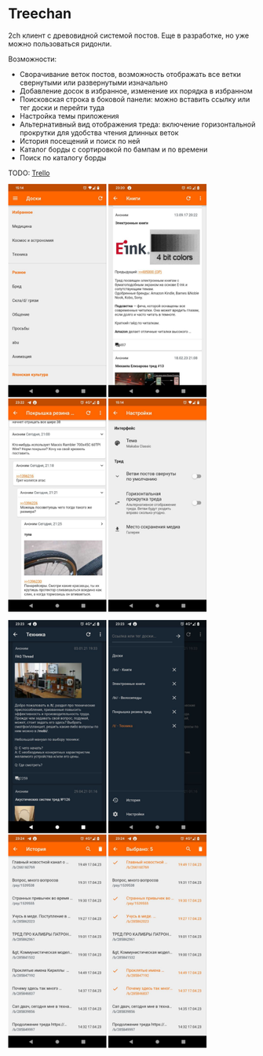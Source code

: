 # Treechan

2ch клиент с древовидной системой постов. 
Еще в разработке, но уже можно пользоваться ридонли.

Возможности:
 - Сворачивание веток постов, возможность отображать все ветки свернутыми или развернутыми изначально
 - Добавление досок в избранное, изменение их порядка в избранном
 - Поисковская строка в боковой панели: можно вставить ссылку или тег доски и перейти туда
 - Настройка темы приложения
 - Альтернативный вид отображения треда: включение горизонтальной прокрутки для удобства чтения длинных веток
 - История посещений и поиск по ней
 - Каталог борды с сортировкой по бампам и по времени
 - Поиск по каталогу борды
 
TODO: [Trello](https://trello.com/b/JxlUBxC0/todo "Trello")


<p float="left">
  <img src="demo-pics/1.jpg" width="200" />
  <img src="demo-pics/2.jpg" width="200" /> 
  <img src="demo-pics/3.jpg" width="200" /> 
  <img src="demo-pics/4.jpg" width="200" /> 
</p>
<p float="left">
  <img src="demo-pics/5.jpg" width="200" />
  <img src="demo-pics/6.jpg" width="200" />
  <img src="demo-pics/7.jpg" width="200" /> 
  <img src="demo-pics/8.jpg" width="200" /> 
 
</p>




